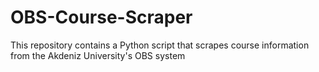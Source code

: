 # OBS-Course-Scraper
This repository contains a Python script that scrapes course information from the Akdeniz University's OBS system
